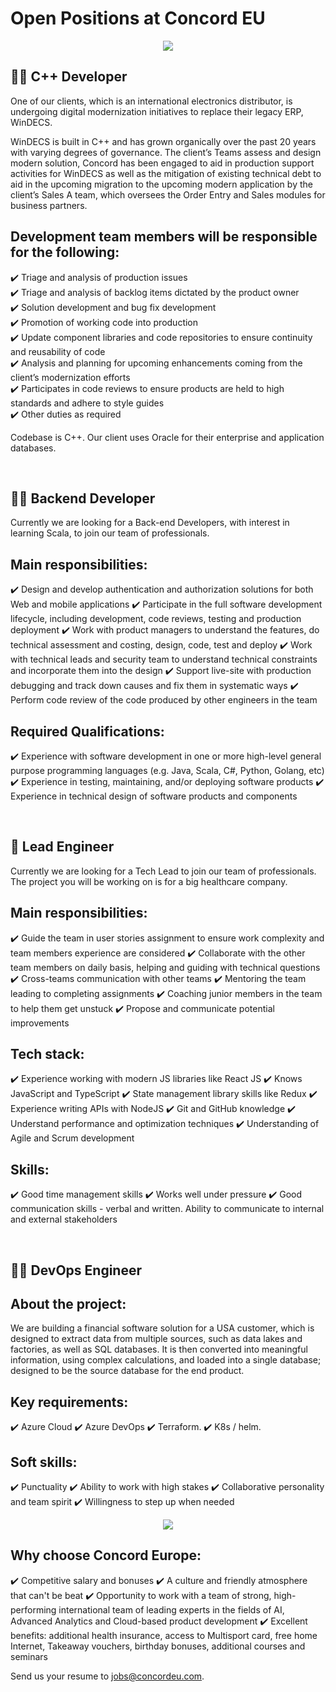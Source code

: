 
# Open Positions at Concord EU

<div id="header" align="center">
  <img src="https://github.com/Concord-Europe/Open-Positions/blob/main/Join%20our%20team.jpg"/> 
</div>

👨‍🏭 C++ Developer
--------------

One of our clients, which is an international electronics distributor, is undergoing digital modernization initiatives to replace their legacy ERP, WinDECS.  

WinDECS is built in C++ and has grown organically over the past 20 years with varying degrees of governance. The client’s Teams assess and design modern solution, Concord has been engaged to aid in production support activities for WinDECS as well as the mitigation of existing technical debt to aid in the upcoming migration to the upcoming modern application by the client’s Sales A team, which oversees the Order Entry and Sales modules for business partners.  


## Development team members will be responsible for the following: 

✔️ Triage and analysis of production issues  
✔️ Triage and analysis of backlog items dictated by the product owner  
✔️ Solution development and bug fix development  
✔️ Promotion of working code into production  
✔️ Update component libraries and code repositories to ensure continuity and reusability of code  
✔️ Analysis and planning for upcoming enhancements coming from the client’s modernization efforts  
✔️ Participates in code reviews to ensure products are held to high standards and adhere to style guides  
✔️ Other duties as required  
   
   
Codebase is C++. Our client uses Oracle for their enterprise and application databases.  


<br />

👨‍🔧 Backend Developer
------------------

Currently we are looking for a Back-end Developers, with interest in learning Scala, to join our team of professionals.


## Main responsibilities:


✔️ Design and develop authentication and authorization solutions for both Web and mobile applications
✔️ Participate in the full software development lifecycle, including development, code reviews, testing and production deployment
✔️ Work with product managers to understand the features, do technical assessment and costing, design, code, test and deploy
✔️ Work with technical leads and security team to understand technical constraints and incorporate them into the design
✔️ Support live-site with production debugging and track down causes and fix them in systematic ways
✔️ Perform code review of the code produced by other engineers in the team


## Required Qualifications:


✔️ Experience with software development in one or more high-level general purpose programming languages (e.g. Java, Scala, C#, Python, Golang, etc)
✔️ Experience in testing, maintaining, and/or deploying software products
✔️ Experience in technical design of software products and components


<br />

👷 Lead Engineer
--------------

Currently we are looking for a Tech Lead to join our team of professionals. The project you will be working on is for a big healthcare company.


## Main responsibilities:


✔️ Guide the team in user stories assignment to ensure work complexity and team members experience are considered
✔️ Collaborate with the other team members on daily basis, helping and guiding with technical questions
✔️ Cross-teams communication with other teams
✔️ Mentoring the team leading to completing assignments
✔️ Coaching junior members in the team to help them get unstuck
✔️ Propose and communicate potential improvements


## Tech stack:


✔️ Experience working with modern JS libraries like React JS
✔️ Knows JavaScript and TypeScript
✔️ State management library skills like Redux
✔️ Experience writing APIs with NodeJS
✔️ Git and GitHub knowledge
✔️ Understand performance and optimization techniques
✔️ Understanding of Agile and Scrum development



## Skills:


✔️ Good time management skills
✔️ Works well under pressure
✔️ Good communication skills - verbal and written. Ability to communicate to internal and external stakeholders

<br />

👨‍🍳 DevOps Engineer
----------------


## About the project:  

We are building a financial software solution for a USA customer, which is designed to extract data from multiple sources, such as data lakes and factories, as well as SQL databases. It is then converted into meaningful information, using complex calculations, and loaded into a single database; designed to be the source database for the end product. 

## Key requirements: 

✔️ Azure Cloud 
✔️ Azure DevOps 
✔️ Terraform. 
✔️ K8s / helm. 
  

## Soft skills: 

✔️ Punctuality 
✔️ Ability to work with high stakes 
✔️ Collaborative personality and team spirit
✔️ Willingness to step up when needed 
  
<div id="header" align="center">
  <img src="https://github.com/Concord-Europe/Open-Positions/blob/main/our%20values.jpg"/> 
</div>

Why choose Concord Europe: 
-------------------

✔️ Competitive salary and bonuses 
✔️ A culture and friendly atmosphere that can't be beat 
✔️ Opportunity to work with a team of strong, high-performing international team of leading experts in the fields of AI, Advanced Analytics and Cloud-based product development 
✔️ Excellent benefits: additional health insurance, access to Multisport card, free home Internet, Takeaway vouchers, birthday bonuses, additional courses and seminars

Send us your resume to jobs@concordeu.com. 
